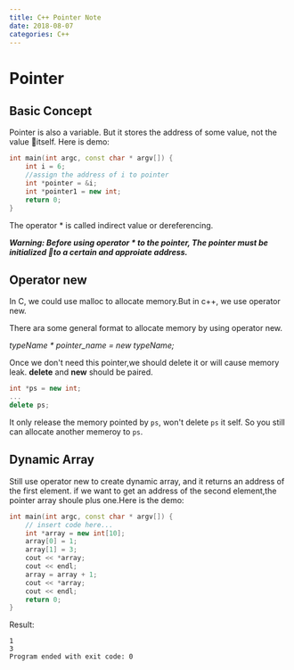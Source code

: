 ```yaml
---
title: C++ Pointer Note
date: 2018-08-07
categories: C++
---
```


# Pointer
## Basic Concept
Pointer is also a variable. But it stores the address of some value, not the value itself. Here is demo:
```c++
int main(int argc, const char * argv[]) {
    int i = 6;
    //assign the address of i to pointer
    int *pointer = &i;
    int *pointer1 = new int;
    return 0;
}
```
The operator * is called indirect value or dereferencing.

_**Warning: Before using operator * to the pointer, The pointer must be initialized to a certain and approiate address.**_

## Operator new 
In C, we could use malloc to allocate memory.But in c++, we use operator new.

There ara some general format to allocate memory by using operator new.

_typeName * pointer_name = new typeName;_

Once we don't need this pointer,we should delete it or will cause memory leak. **delete** and **new** should be paired.
```c++
int *ps = new int;
...
delete ps;
```
It only release the memory pointed by `ps`, won't delete `ps` it self. So you still can allocate another memeroy to `ps`. 

## Dynamic Array
Still use operator new to create dynamic array, and it returns an address of the first element. if we want to get an address of the second element,the pointer array shoule plus one.Here is the demo:
```c++
int main(int argc, const char * argv[]) {
    // insert code here...
    int *array = new int[10];
    array[0] = 1;
    array[1] = 3;
    cout << *array;
    cout << endl;
    array = array + 1;
    cout << *array;
    cout << endl;
    return 0;
}
```
Result:
```
1
3
Program ended with exit code: 0
```

